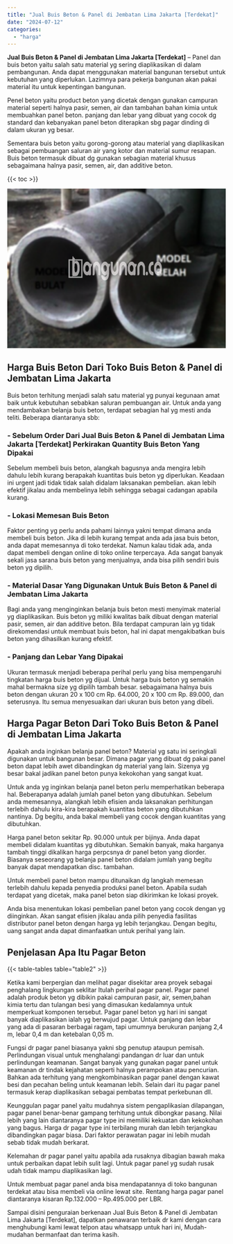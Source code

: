 ```yaml
---
title: "Jual Buis Beton & Panel di Jembatan Lima Jakarta [Terdekat]"
date: "2024-07-12"
categories: 
  - "harga"
---
```


**Jual Buis Beton & Panel di Jembatan Lima Jakarta \[Terdekat\]** – Panel dan buis beton yaitu salah satu material yg sering diaplikasikan di dalam pembangunan. Anda dapat menggunakan material bangunan tersebut untuk kebutuhan yang diperlukan. Lazimnya para pekerja bangunan akan pakai material itu untuk kepentingan bangunan.

Penel beton yaitu product beton yang dicetak dengan gunakan campuran material seperti halnya pasir, semen, air dan tambahan bahan kimia untuk membuahkan panel beton. panjang dan lebar yang dibuat yang cocok dg standard dan kebanyakan panel beton diterapkan sbg pagar dinding di dalam ukuran yg besar.

Sementara buis beton yaitu gorong-gorong atau material yang diaplikasikan sebagai pembuangan saluran air yang kotor dan material sumur resapan. Buis beton termasuk dibuat dg gunakan sebagian material khusus sebagaimana halnya pasir, semen, air, dan additive beton.

{{< toc >}}

![Jual Buis Beton & Panel di Jembatan Lima Jakarta [Terdekat]](/images/jual-panel-buis-beton-murah-08.png)

## Harga Buis Beton Dari Toko Buis Beton & Panel di Jembatan Lima Jakarta

Buis beton terhitung menjadi salah satu material yg punyai kegunaan amat baik untuk kebutuhan sebabkan saluran pembuangan air. Untuk anda yang mendambakan belanja buis beton, terdapat sebagian hal yg mesti anda teliti. Beberapa diantaranya sbb:

### \- Sebelum Order Dari Jual Buis Beton & Panel di Jembatan Lima Jakarta \[Terdekat\] Perkirakan Quantity Buis Beton Yang Dipakai

Sebelum membeli buis beton, alangkah bagusnya anda mengira lebih dahulu lebih kurang berapakah kuantitas buis beton yg diperlukan. Keadaan ini urgent jadi tidak tidak salah didalam laksanakan pembelian. akan lebih efektif jikalau anda membelinya lebih sehingga sebagai cadangan apabila kurang.

### \- Lokasi Memesan Buis Beton

Faktor penting yg perlu anda pahami lainnya yakni tempat dimana anda membeli buis beton. Jika di lebih kurang tempat anda ada jasa buis beton, anda dapat memesannya di toko terdekat. Namun kalau tidak ada, anda dapat membeli dengan online di toko online terpercaya. Ada sangat banyak sekali jasa sarana buis beton yang menjualnya, anda bisa pilih sendiri buis beton yg dipilih.

### \- Material Dasar Yang Digunakan Untuk Buis Beton & Panel di Jembatan Lima Jakarta

Bagi anda yang menginginkan belanja buis beton mesti menyimak material yg diaplikasikan. Buis beton yg miliki kwalitas baik dibuat dengan material pasir, semen, air dan additive beton. Bila terdapat campuran lain yg tidak direkomendasi untuk membuat buis beton, hal ini dapat mengakibatkan buis beton yang dihasilkan kurang efektif.

### \- Panjang dan Lebar Yang Dipakai

Ukuran termasuk menjadi beberapa perihal perlu yang bisa mempengaruhi tingkatan harga buis beton yg dijual. Untuk harga buis beton yg semakin mahal bermakna size yg dipilih tambah besar. sebagaimana halnya buis beton dengan ukuran 20 x 100 cm Rp. 64.000, 20 x 100 cm Rp. 89.000, dan seterusnya. Itu semua menyesuaikan dari ukuran buis beton yang dibeli.

## Harga Pagar Beton Dari Toko Buis Beton & Panel di Jembatan Lima Jakarta

Apakah anda inginkan belanja panel beton? Material yg satu ini seringkali digunakan untuk bangunan besar. Dimana pagar yang dibuat dg pakai panel beton dapat lebih awet dibandingkan dg material yang lain. Sizenya yg besar bakal jadikan panel beton punya kekokohan yang sangat kuat.

Untuk anda yg inginkan belanja panel beton perlu memperhatikan beberapa hal. Beberapanya adalah jumlah panel beton yang dibutuhkan. Sebelum anda memesannya, alangkah lebih efisien anda laksanakan perhitungan terlebih dahulu kira-kira berapakah kuantitas beton yang dibutuhkan nantinya. Dg begitu, anda bakal membeli yang cocok dengan kuantitas yang dibutuhkan.

Harga panel beton sekitar Rp. 90.000 untuk per bijinya. Anda dapat membeli didalam kuantitas yg dibutuhkan. Semakin banyak, maka harganya tambah tinggi dikalikan harga perpcsnya dr panel beton yang diorder. Biasanya seseorang yg belanja panel beton didalam jumlah yang begitu banyak dapat mendapatkan disc. tambahan.

Untuk membeli panel beton mampu ditunaikan dg langkah memesan terlebih dahulu kepada penyedia produksi panel beton. Apabila sudah terdapat yang dicetak, maka panel beton siap dikirimkan ke lokasi proyek.

Anda bisa menentukan lokasi pembelian panel beton yang cocok dengan yg diinginkan. Akan sangat efisien jikalau anda pilih penyedia fasilitas distributor panel beton dengan harga yg lebih terjangkau. Dengan begitu, uang sangat anda dapat dimanfaatkan untuk perihal yang lain.

## Penjelasan Apa Itu Pagar Beton

{{< table-tables table="table2" >}}

Ketika kami berpergian dan melihat pagar disekitar area proyek sebagai penghalang lingkungan seklitar Itulah perihal pagar panel. Pagar panel adalah produk beton yg dibikin pakai campuran pasir, air, semen,bahan kimia tertu dan tulangan besi yang dimasukan kedalamnya untuk memperkuat komponen tersebut. Pagar panel beton yg hari ini sangat banyak diaplikasikan ialah yg berwujud pagar. Untuk panjang dan lebar yang ada di pasaran berbagai ragam, tapi umumnya berukuran panjang 2,4 m, lebar 0,4 m dan ketebalan 0,05 m.

Fungsi dr pagar panel biasanya yakni sbg penutup ataupun pemisah. Perlindungan visual untuk menghalangi pandangan dr luar dan untuk perlindungan keamanan. Sangat banyak yang gunakan pagar panel untuk keamanan dr tindak kejahatan seperti halnya perampokan atau pencurian. Bahkan ada terhitung yang mengkombinasikan pagar panel dengan kawat besi dan pecahan beling untuk keamanan lebih. Selain dari itu pagar panel termasuk kerap diaplikasikan sebagai pembatas tempat perkebunan dll.

Keunggulan pagar panel yaitu mudahnya sistem pengaplikasian dilapangan, pagar panel benar-benar gampang terhitung untuk dibongkar pasang. Nilai lebih yang lain diantaranya pagar type ini memiliki kekuatan dan kekokohan yang bagus. Harga dr pagar type ini terbilang murah dan lebih terjangkau dibandingkan pagar biasa. Dari faktor perawatan pagar ini lebih mudah sebab tidak mudah berkarat.

Kelemahan dr pagar panel yaitu apabila ada rusaknya dibagian bawah maka untuk perbaikan dapat lebih sulit lagi. Untuk pagar panel yg sudah rusak udah tidak mampu diaplikasikan lagi.

Untuk membuat pagar panel anda bisa mendapatannya di toko bangunan terdekat atau bisa membeli via online lewat site. Rentang harga pagar panel diantaranya kisaran Rp.132.000 – Rp.495.000 per LBR.

Sampai disini penguraian berkenaan Jual Buis Beton & Panel di Jembatan Lima Jakarta \[Terdekat\], dapatkan penawaran terbaik dr kami dengan cara menghubungi kami lewat telpon atau whatsapp untuk hari ini, Mudah-mudahan bermanfaat dan terima kasih.
